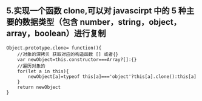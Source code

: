 ## 5.实现一个函数 clone,可以对 javascirpt 中的 5 种主要的数据类型（包含 number，string，object，array，boolean）进行复制

```
Object.prototype.clone= function(){
    //对象的深拷贝 获取对应的构造函数 [] 或者{}
    var newObject=this.constructor===Array?[]:{}
    //遍历对象的
    for(let a in this){
        newObject[a]=typeof this[a]==='object'?this[a].clone():this[a]
    }
    return newObject
}
```

```

```
